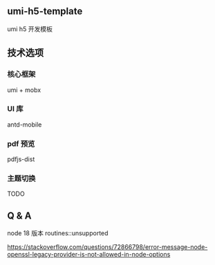 ## umi-h5-template

umi h5 开发模板

## 技术选项

### 核心框架

umi + mobx

### UI 库

antd-mobile

### pdf 预览

pdfjs-dist

### 主题切换

TODO

## Q & A

node 18 版本 routines::unsupported

https://stackoverflow.com/questions/72866798/error-message-node-openssl-legacy-provider-is-not-allowed-in-node-options
